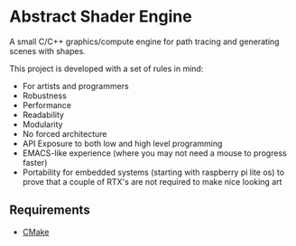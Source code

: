 # Abstract Shader Engine
A small C/C++ graphics/compute engine for path tracing and generating scenes with shapes.

This project is developed with a set of rules in mind:
- For artists and programmers
- Robustness
- Performance
- Readability
- Modularity
- No forced architecture
- API Exposure to both low and high level programming
- EMACS-like experience (where you may not need a mouse to progress faster)
- Portability for embedded systems (starting with raspberry pi lite os) to prove that a couple of RTX's are not required to make nice looking art

## Requirements
- [CMake](https://cmake.org/download/)
